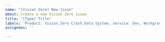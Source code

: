 ```yaml
---
name: "[Vision Zero] New Issue"
about: Create a new Vision Zero issue
title: "[Type] Title"
labels: 'Product: Vision Zero Crash Data System, Service: Dev, Workgroup: VZ'
assignees: ''

---
```



